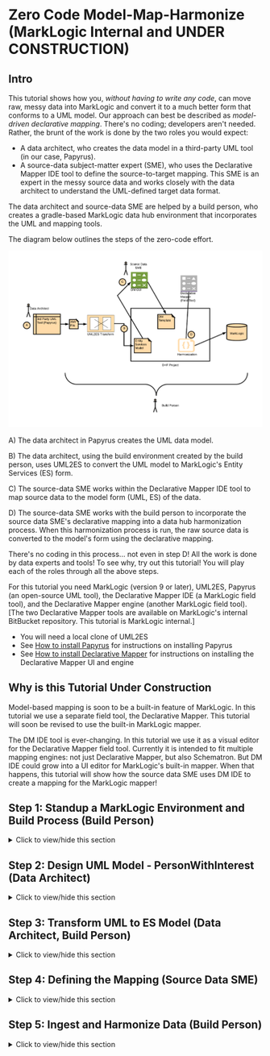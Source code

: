 # Zero Code Model-Map-Harmonize (MarkLogic Internal and UNDER CONSTRUCTION)

## Intro
This tutorial shows how you, *without having to write any code*, can move raw, messy data into MarkLogic and convert it to a much better form that conforms to a UML model. Our approach can best be described as *model-driven declarative mapping*. There's no coding; developers aren't needed. Rather, the brunt of the work is done by the two roles you would expect: 

- A data architect, who creates the data model in a third-party UML tool (in our case, Papyrus).
- A source-data subject-matter expert (SME), who uses the Declarative Mapper IDE tool to define the source-to-target mapping. This SME is an expert in the messy source data and works closely with the data architect to understand the UML-defined target data format.

The data architect and source-data SME are helped by a build person, who creates a gradle-based MarkLogic data hub environment that incorporates the UML and mapping tools. 

The diagram below outlines the steps of the zero-code effort. 

![Zero-Code overview](images/dmui_overall.png)

A) The data architect in Papyrus creates the UML data model. 

B) The data architect, using the build environment created by the build person, uses UML2ES to convert the UML model to MarkLogic's Entity Services (ES) form. 

C) The source-data SME works within the Declarative Mapper IDE tool to map source data to the model form (UML, ES) of the data. 

D) The source-data SME works with the build person to incorporate the source data SME's declarative mapping into a data hub harmonization process. When this harmonization process is run, the raw source data is converted to the model's form using the declarative mapping.

There's no coding in this process... not even in step D! All the work is done by data experts and tools! To see why, try out this tutorial! You will play each of the roles through all the above steps. 

For this tutorial you need MarkLogic (version 9 or later), UML2ES, Papyrus (an open-source UML tool), the Declarative Mapper IDE (a MarkLogic field tool), and the Declarative Mapper engine (another MarkLogic field tool). [The two Declarative Mapper tools are available on MarkLogic's internal BitBucket repository. This tutorial is MarkLogic internal.]

- You will need a local clone of UML2ES
- See [How to install Papyrus](papyrus_install.md) for instructions on installing Papyrus
- See [How to install Declarative Mapper](dm_install.md) for instructions on installing the Declarative Mapper UI and engine

## Why is this Tutorial Under Construction

Model-based mapping is soon to be a built-in feature of MarkLogic. In this tutorial we use a separate field tool, the Declarative Mapper.  This tutorial will soon be revised to use the built-in MarkLogic mapper. 

The DM IDE tool is ever-changing. In this tutorial we use it as a visual editor for the Declarative Mapper field tool. Currently it is intended to fit multiple mapping engines: not just Declarative Mapper, but also Schematron. But DM IDE could grow into a UI editor for MarkLogic's built-in mapper. When that happens, this tutorial will show how the source data SME uses DM IDE to create a mapping for the MarkLogic mapper! 

## Step 1: Standup a MarkLogic Environment and Build Process (Build Person)

<details><summary>Click to view/hide this section</summary>
<p>

We get started by having you, in the role of build person, setup a data hub, with UML2ES and the Declarative Mapper, on MarkLogic.

Pre-requisites:
- MarkLogic 9 (or greater) installation up and running
- Local clone of UML2ES
- Local clone of Declarative Mapper engine. See [How to install Declarative Mapper](dm_install.md)
- Declarative Mapper IDE up and running. First obtain a local clone. Then setup and run. See [How to install Declarative Mapper](dm_install.md)

To begin, create a folder called dmHub anywhere on your build machine. This folder will be a data hub gradle project that incorporates the UML2ES and the DM toolkits. 

Copy into the dmHub folder the entire contents (preserving directory structure) of [dmHubLab/step1](dmHubLab/step1). You did the copy correctly if you see build.gradle and data/coolness/hobbyCoolness.json directly under dmHub. Otherwise, remove what you copied and try again at the correct level. 

What you just copied is the gradle build file, the gradle properties file, the log4j properties file, the source person data, and some miscellaneous artifacts. Tweak the gradle.properties once you've copied it over. For example, modify mlHost if you're ML server is not running on localhost; modify mlUsername and mlPassword if your admin username/password is not admin/admin.

Copy into dmHub/src/main/ml-modules/root the UML2ES transform code [../uml2esTransform/src/main/ml-modules/root/xmi2es](../uml2esTransform/src/main/ml-modules/root/xmi2es). You did it right if you can see the file dmHub/src/main/ml-modules/root/xml2es/xml2esTransform.xqy. If you don't see the file in exactly that this location, remove what you copied and try again at the correct level. 

Copy into dmHub/src/main/ml-modules/ext the Declarative Mapper engine code. Copy from your local DM engine clone the directory declarative-mapper/src/main/ml-modules/root/ext to dmHub/src/main/ml-modules/root/ext. You did it right if you can see dmHub/src/main/ml-modules/root/ext/declarative-mapper.sjs and dmHub/src/main/ml-modules/root/ext/declarative-mapper/runtime.sjs. If you don't see the files in exactly that this location, remove what you copied and try again at the correct level. 

Copy into the main folder dmHub the UML2ES build file [../uml2esTransform/uml2es4dhf.gradle](../uml2esTransform/uml2es4dhf.gradle).

Under dmHub/data, create subfolders model and papyrus

Copy into dmHub/data/papyrus the UML2ES profile [../umlProfile/eclipse/MLProfileProject](../umlProfile/eclipse/MLProfileProject). You did it right if you can see the file dmHub/data/papyrus/MLProfileProject/MLProfile.profile.uml. If you don't see the file in exactly that location, remove what you copied and try again at the correct level. 

When you are done, you should have the following folder structure: ... TODO - update; add service folder, remove hack

![Step 1 - folder structure](images/dmui_setup1.png)

Now let's initialize the hub. In a command prompt navigate to your employeeHub folder and run the following:

gradle -i hubInit

This creates a few additional subfolders: plugins, src/main/hub-internal-config, src/main/ml-config, src/main/ml-schemas, build, gradle, and .gradle. 

Finally, let's create an instance of the data hub. In the command prompt, run the following

gradle -i mlDeploy

When this has completed, you should see in your MarkLogic environment several new databases, including xmi2es-tutorials-dmHub-STAGING, xmi2es-tutorials-dmHub-FINAL, and xmi2es-tutorials-dmHub-MODULES. Check in admin console you have these.

</p>
</details>

## Step 2: Design UML Model - PersonWithInterest (Data Architect)

<details><summary>Click to view/hide this section</summary>
<p>

Next you get to play the role of data architect. You will use the UML modeling tool Papyrus to design a *person with interests* (PWI) data model. The purpose of the model is to define the structure of persons and their hobbies/interests. The model is straightforward; the mapping, as we will see in step 4, has interesting nuances.

### Step 2a: Setup Workspace and Projects

Pre-requisite: You need Papyrus. If you don't have Papyrus, install it. See [How to install Papyrus](papyrus_install.md) for instructions.

Open Papyrus in a new workspace. The location of the workspace on your local machine is unimportant. 

To use your new model with MarkLogic, you need to add the UML-to-Entity Service profile. In Step 1 you copied it from the UML2ES clone to dmHub/data/papyrus/MLProfileProject. To import into Papyrus, from the File menu select Import | General | Existing Projects Into Workspace. 

![Import profile project](images/pap_profile2_import.png)

Click Next. In the Import Projects dialog, make sure "Select root directory" is selected. Use the Browse button to locate the ML profile in dmHub/data/papyrus/MLProfileProject. 

![Import profile project](images/dmui_setup3.png)

Click Finish. You should now see the profile project in the Project Explorer pane in the upper-right corner of Eclipse. Next, create a project for the PWI model. From the File menu choose New | Other. From the Select wizard, choose Papyrus project.

![New project in Papyrus](images/pap_model_create.png)

Click Next. In the Diagram Language window, select UML.

![New project in Papyrus](images/pap_model_uml.png)

Click Next. In the next window enter the project name as PWIModel. Select the model file name as PWIModel. For the location, uncheck "Use default location". For location, browse to the dmHub/data/papyrus folder you created in Step 1. To this path append PWIModel.

![New project in Papyrus](images/dmui_setup4.png)

Click Next.  In the next page, under Diagram Kind, select Class Diagram. Click the box "A UML model with basic primitive types." Under "Choose a profile to apply", select Browse Workspace and select MLProjectProfile|MLProfile.profile.uml. 

![New project in Papyrus](images/emp_setup5.png)

Click Finish. In Papyrus, you now see two projects in your workspace:

![Papyrus projects](images/dmui_setup6.png)

### Step 2b: Create Classes

We will design a relatively simple model consisting of two main classes: Person and Hobby. In the palette select Class and drag it onto the canvas. It creates a class called Class1.

![New class](images/dmui_setup7.png)

In the bottom panel, select Properties. Change the name of the class to Person.

![Person class](images/dmui_setup8.png)

Create a second class by selecting Class in the palette and dragging it onto the canvas. It creates a class called Class1. In the bottom panel, select Properties and change its name to Hobby.

![Person and hobby classes](images/dmui_setup9.png)

In the canvas, hover over the Person class. From the bar select Add Property Class Attribute Label.

![Person attribute](images/pap_model_attribute.png)

It creates an attribute called Attribute1. Select the attribute and in the properties change the name to "id" and the type to String (under UML Primitives).

![Person id](images/dmui_setup10.png)

Create two more attributes in Person: firstName and lastName. Both are strings. In the Hobby class create two attributes: name and coolness. Name is a string; coolness is an integer (found under UML Primitives).

![Person and hobby](images/dmui_setup11.png)

In the palette under Edges select Association. Drag it onto the canvas. Connect Person class to Hobby class. 

![Association](images/dmui_setup12.png)

Select the association in the Properties. Change the leftmost Member End's name from "hobby" to "hobbies". Also change its mulitiplicity to 0..* and its Aggregation to shared.

![Association](images/dmui_setup13.png)

### Step 2c: Stereotyping the Model

To help map this to Entity Services, we'll add a few stereotypes to our model.

First we will make the id attribute of Person a primary key. To do this, select the id attribute. In the Properties panel select Profile. Click the + button above Applied Stereotypes. From the list of applicable stereotypes select PK and click the arrow to move it to Applied Stereotypes.

![id PK](images/pap_model_idpk.png)

Click OK. The class now looks like this.

![Person PK](images/dmui_setup14.png)

Using a similar approach, add the elementRangeIndex stereotype to the two Hobby attributes; this allows us to build a facet of hobby names and to perform numeric range queries on coolness. 

![Hobby stereotypes](images/dmui_setup15.png)

We will give our model a version and a namespace. Click in a blank part of the canvas. Under Properties select Profile. Under Applied Stereotype click the +. (If you can't see Applied Stereotypes, make the properties panel larger.) Under Applicable Properties select esModel and click the arrow button to move it to Applied Properties.

![esModel](images/pap_model_esmodel.png)

Click OK. Back in the Properties panel, you see the esModel has been added. Expand it, click on version. In the right text box type 0.0.1.

![esModel version](images/dmui_setup16.png)

Similarly for baseUri enter the value http://xyz.org/marklogicModels.

In the same Properties window select UML and change the name from Root Element to Person.

![Root element](images/dmui_setup17.png)

Physically in MarkLogic, instances of the Person class are documents. Let's designate the id attribute as the URI of the document. Configuring this is straightforward; follow the same step as when setting id as PK. You end up with the following:

![Final model](images/dmui_setup18.png)

We are done modelling. Click File | Save All.

If you think you might have messed up along the way, a pre-cooked model is available under [dmHubLab/step2/PWIModel](dmHubLab/step2/PWIModel). If you want it in your workspace, the simplest way is to copy each of its files over yours. You can also delete the PWIModel project from your workspace (by right-clicking the project and selecting Delete, but keeping the contents!) and import the pre-cooked project (File | Import | Existing Projects Into Workspace). 

</p>
</details>

## Step 3: Transform UML to ES Model (Data Architect, Build Person)

<details><summary>Click to view/hide this section</summary>
<p>

Next, as the data architect, with help from the build person, you will convert the UML model you created in Step 2 to a MarkLogic Entity Services model. Run the following from the command line in the gradle project folder that the build person created in Step 1.

gradle -i deployPWIModel

That command should run successfully; you should see "BUILD SUCCESSFUL" when its completes. The UML model has been convereted to ES and is setup as a data hub plugin. You can see the ES model in a few places. If you open Query Console and explore the xmi2es-tutorials-dmHub-FINAL database, its URI is /marklogic.com/entity-services/models/PWIModel.json. In your gradle project the same ES model is in plugins/entities/Person/Person.entity.json.

</p>
</details>

## Step 4: Defining the Mapping (Source Data SME)

<details><summary>Click to view/hide this section</summary>
<p>

In Step 4 you play the role of Source Data SME. Using the Declarative Mapper IDE, you map source data to the form of the UML PWI model created in Step 3. 

## Step 4a: Build the Mapping

First, open the DM IDE tool; see [How to install Declarative Mapper](dm_install.md) for instructions. In the initial screen ("Recent Projects"), paste in the fully path of your gradle project. Then click the + button.

![IDE initial](images/dmui_setup20.png)

In the next screen, in the bottom left corner, click the Folder button. 

![IDE folder prompt](images/dmui_setup21.png)

This takes you back to Recent Projects. Click on the eye button.

![IDE eye prompt](images/dmui_setup22.png)

The next screen shows you the entities in the project. Click on Person. 

![Person prompt](images/dmui_setup23.png)

Under mappings, create a new mapping called PWIMapping. In the "Mapping name" text box type PWIMapping. Under actions, click +. 

![PWI mapping](images/dmui_setup24.png)

On the bottom select the PWIMAPPING tab. This brings up the PWI Mapping editor:

![PWI mapping editor](images/dmui_setup25.png)

Time to map! First, understand the source data. Look at person1.json in the data/persons directory of your gradle project (also in [dmHubLab/step1/data/persons](dmHubLab/step1/data/persons)):

{
  id: "123",
  first_name: "mike",
  last_name: "havey",
  hobbies: [
    "swimming", 
    "banking",
    "paragliding"
  ]
}

Conceptually, the mapping to the model works as follows:
- id, first_name, last_name in the source are mapped to the id, firstName, and lastName attributes of the Person entity. Well, id is not mapped exactly as is. Rather, the Person.id attribute is the concatenation of "/pwi/", the id source value and ".json".  Person.id ends up looking like a URI.
- In the source object, hobbies is an array of strings (hobby names). In the model form, Person.hobbies is an array of Hobby objects, each consisting of a name and coolness. The source document has only the names. Coolness is determined by a lookup on the hobbyCoolness.json document in the data/coolness directory of your gradle project (also in [dmHubLab/step1/data/coolness](dmHubLab/step1/data/coolness)).

{
	"swimming": 1,
	"banking": 3,
	"steely-dan": 1000000, 
	"paragliding": 100000,
	"scotch": 100000,
	"yoga": 0
}


Now that you understand how the mapping should work, use the DM IDE tool to create the mapping for real. Use the grammar of the Data Hub Framework field tool. Under Person, select id. In the editor on the right, under Expression, type [[ concat('/pwi/', extract('//id'), '.json') ]]

![PWI id mapping](images/dmui_setup26.png)

In a similar way, map first_name to [[ extract('//first_name') ]] and last_name to [[ extract('//last_name') ]]

The hobby array requires special care. Click on the name attribute. Under expression enter [[extract('.') ]] Under condition enter %%[[extract('//hobbies', true)]] The condition is an array iterator; each hobby will iterate over the list of hobby names (//hobbies) in the source. The name expression is just the value of the name. 

![PWI hobby mapping](images/dmui_setup27.png)

For coolness, enter the expression: [[ lookup('/hobbyCoolness.json', extract('.')) ]] Coolness is the numeric value corresponding to the hobby name in hobbyCoolness.json. You don't need to enter a condition for coolness; it uses the same condition as name.

Click the save button (bottom left corner) to save your mapping. It gets saved to plugins/entities/Person/harmonize/PWIMapping/PWIMapping.mapping.json file in your gradle project. If you think you messed up, you can get the correct mapping file from [dmHubLab/step4/PWIMapping/PWIMapping.mapping.json](dmHubLab/step4/PWIMapping/PWIMapping.mapping.json); copy it into plugins/entities/Person/harmonize/PWIMapping/PWIMapping.mapping.json 

## Step 4b: Test the Mapping Within IDE

TODO - talk about this...

</p>
</details>

## Step 5: Ingest and Harmonize Data (Build Person)

<details><summary>Click to view/hide this section</summary>
<p>

As the build person you now ingest and harmonize the data using the model and the mapping. You don't write any code. It's all gradle from here on out. 

First let's create a DHF input flow to ingest our Person source data into STAGING. Also, let's create a DHF harmonization flow to harmonize that data to FINAL from the source data. 

gradle -i hubCreateInputFlow -PflowName=LoadPerson -PuseES=false

gradle -b uml2es4dhf.gradle -i uCreateDHFHarmonizeFlow -PflowName=harmonizePWI -PcontentMode=dm 

You just generated a bunch of code. The good news is, you won't need a developer to touch it. The Input Flow ingests the data as is. The harmonization produces data that conforms to the UML model using the mapping from Step 4. You do need to "deploy" that mapping:

gradle -i mlReloadModules deployPWIMapping

Next, ingest the source person data in the data/persons directory (as well as the hobbyCoolness lookup in data/lookup). We'll create a DHF input flow and run MLCP to ingest the person data through that flow. 

gradle -i loadPersonSourceData ingestLookup

If you look in the staging database (xmi2es-tutorials-dmHub-STAGING), you will see the ingested files /person1.json, /person2.json, and /hobbyCoolness.json.  

![After source ingestion](images/dmui_setup50.png)

Last, but not least, run the harmonization:

gradle -i hubRunFlow -PflowName=harmonizePWI

If you now explore the FINAL database (xmi2es-tutorials-dmHub-FINAL), you will see two new documents in the Person collection. Their URIs are /pwi/123.json and /pwi/456.json. How did they end up with these URIs? - In the model we designated the id attribute as the "xURI". In the mapping, we defined id as the concatenation of "/pwi", the value of the id attibute from the source document, and ".json". 

Click on /pwi/123.json to see its contents. 

```
{
  "envelope": {
    "headers": {},
    "triples": [],
    "instance": {
      "Person": {
        "id": "/pwi/123.json",
        "firstName": "mike",
        "lastName": "havey",
        "hobbies": [
          {
            "Hobby": {
              "name": "swimming",
              "coolness": 1
            }
          },
          {
            "Hobby": {
              "name": "banking",
              "coolness": 3
            }
          },
          {
            "Hobby": {
              "name": "paragliding",
              "coolness": 100000
            }
          }
        ]
      }
    },
    "attachments": null
  }
}
```

</p>
</details>


